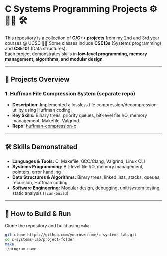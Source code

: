 # C Systems Programming Projects ⚙️ 👩‍💻 🛠️

This repository is a collection of **C/C++ projects** from my 2nd and 3rd year courses @ UCSC 🐌🌲 Some classes include **CSE13s** (Systems programming) and **CSE101** (Data structures).  
Each project demonstrates skills in **low-level programming, memory management, algorithms, and modular design**.  

---

## 📂 Projects Overview

### 1. Huffman File Compression System (separate repo)
- **Description:** Implemented a lossless file compression/decompression utility using Huffman coding.  
- **Key Skills:** Binary trees, priority queues, bit-level file I/O, memory management, Makefile, Valgrind.  
- **Repo:** [huffman-compression-c](https://github.com/yourusername/Huffman-File-Compression-System)  

---

## 🛠️ Skills Demonstrated
- **Languages & Tools:** C, Makefile, GCC/Clang, Valgrind, Linux CLI  
- **Systems Programming:** Bit-level file I/O, memory management, pointers, error handling  
- **Data Structures & Algorithms:** Binary trees, linked lists, stacks, queues, recursion, Huffman coding  
- **Software Engineering:** Modular design, debugging, unit/system testing, static analysis (`scan-build`)  

---

## 🚀 How to Build & Run
Clone the repository and build using `make`:

```bash
git clone https://github.com/yourusername/c-systems-lab.git
cd c-systems-lab/project-folder
make
./program-name
